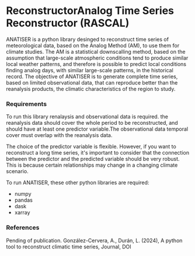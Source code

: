 # ReconstructorAnalog Time Series Reconstructor (RASCAL)
ANATISER is a python library desinged to reconstruct time series of meteorological data, based on the Analog Method (AM), to use them for climate studies. The AM is a statistical downscalling method, based on the assumption that large-scale atmospheric conditions tend to produce similar local weather patterns, and therefore is possible to predict local conditions finding analog days, with similar large-scale patterns, in the historical record. 
The objective of ANATISER is to generate complete time series, based on limited observational data, that can reproduce better than the reanalysis products, the climatic characteristics of the region to study.

### Requirements
To run this library renalaysis and observational data is required. the reanalysis data should cover the whole period to be reconstructed, and should have at least one predictor variable.The observational data temporal cover must overlap with the reanalysis data.

The choice of the predictor variable is flexible. However, if you want to reconstruct a long time series, it's important to consider that the connection between the predictor and the predicted variable should be very robust. This is because certain relationships may change in a changing climate scenario.

To run ANATISER, these other python libraries are required:
- numpy
- pandas
- dask
- xarray

### References
Pending of publication. González-Cervera, A., Durán, L. (2024), A python tool to reconstruct climatic time series, Journal, DOI
